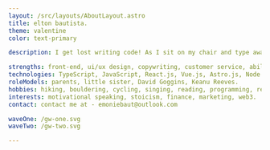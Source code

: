 ```yaml
---
layout: /src/layouts/AboutLayout.astro
title: elton bautista.
theme: valentine
color: text-primary

description: I get lost writing code! As I sit on my chair and type away at the keyboard all I can think about is what I'm building, how to build it, and what I get to build next. One of my true passions is learning. For me, there's been nothing more exciting to learn than programming. I love this.

strengths: front-end, ui/ux design, copywriting, customer service, ability to work independently and in teams. 
technologies: TypeScript, JavaScript, React.js, Vue.js, Astro.js, Node.js, Express.js, HTML, CSS/SCSS, Tailwind css, Jest, Firebase, mongodb, git, github, linux
roleModels: parents, little sister, David Goggins, Keanu Reeves.
hobbies: hiking, bouldering, cycling, singing, reading, programming, research, and spending time with my family.
interests: motivational speaking, stoicism, finance, marketing, web3.
contact: contact me at - emoniebaut@outlook.com

waveOne: /gw-one.svg
waveTwo: /gw-two.svg

---
```

